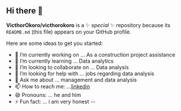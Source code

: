## Hi there 👋


**VicthorOkoro/victhorokoro** is a ✨ _special_ ✨ repository because its `README.md` (this file) appears on your GitHub profile.

Here are some ideas to get you started:

- 🔭 I’m currently working on ... As a construction project assistance 
- 🌱 I’m currently learning ... Data analytics 
- 👯 I’m looking to collaborate on ... Data analysis
- 🤔 I’m looking for help with ... jobs regarding data analysis
- 💬 Ask me about ... management and data analysis
- 📫 How to reach me: ...[linkedin](https://www.linkedin.com/in/victor-okoro-b9864b142?utm_source=share&utm_campaign=share_via&utm_content=profile&utm_medium=android_app)
- 😄 Pronouns: ... he and him
- ⚡ Fun fact: ... i am very honest
--
